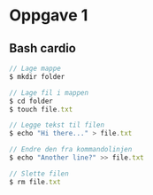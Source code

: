 # Oppgave 1

## Bash cardio
```javascript
// Lage mappe
$ mkdir folder

// Lage fil i mappen
$ cd folder
$ touch file.txt

// Legge tekst til filen
$ echo "Hi there..." > file.txt

// Endre den fra kommandolinjen
$ echo "Another line?" >> file.txt

// Slette filen
$ rm file.txt
```
